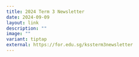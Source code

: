 ```yaml
---
title: 2024 Term 3 Newsletter
date: 2024-09-09
layout: link
description: ""
image: ""
variant: tiptap
external: https://for.edu.sg/kssterm3newsletter
---
```


